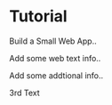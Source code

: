 # Tutorial

Build a Small Web App..

Add some web text info..

Add some addtional info..

3rd Text 
